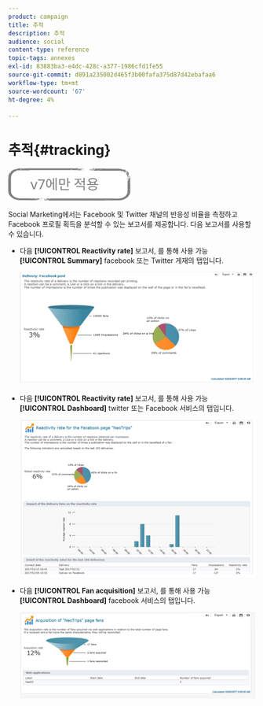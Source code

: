 ```yaml
---
product: campaign
title: 추적
description: 추적
audience: social
content-type: reference
topic-tags: annexes
exl-id: 83883ba3-e4dc-428c-a377-1986cfd1fe55
source-git-commit: d891a235002d465f3b00fafa375d87d42ebafaa6
workflow-type: tm+mt
source-wordcount: '67'
ht-degree: 4%

---
```


# 추적{#tracking}

![](../../assets/v7-only.svg)

Social Marketing에서는 Facebook 및 Twitter 채널의 반응성 비율을 측정하고 Facebook 프로필 획득을 분석할 수 있는 보고서를 제공합니다. 다음 보고서를 사용할 수 있습니다.

* 다음 **[!UICONTROL Reactivity rate]** 보고서, 를 통해 사용 가능 **[!UICONTROL Summary]** facebook 또는 Twitter 게재의 탭입니다.

   ![](assets/social_report_3.png)

* 다음 **[!UICONTROL Reactivity rate]** 보고서, 를 통해 사용 가능 **[!UICONTROL Dashboard]** twitter 또는 Facebook 서비스의 탭입니다.

   ![](assets/social_report_2.png)

* 다음 **[!UICONTROL Fan acquisition]** 보고서, 를 통해 사용 가능 **[!UICONTROL Dashboard]** facebook 서비스의 탭입니다.

   ![](assets/social_report_1.png)
